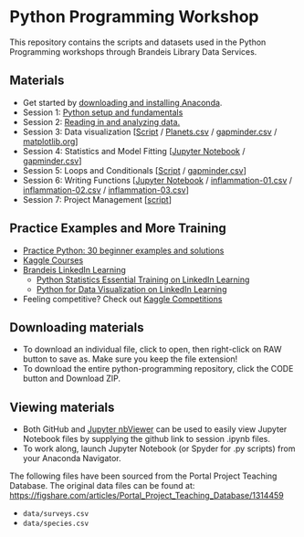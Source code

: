 # Python Programming Workshop
This repository contains the scripts and datasets used in the Python Programming workshops through Brandeis Library Data Services.

## Materials
- Get started by [downloading and installing Anaconda](https://docs.google.com/document/d/1Vh0qmWvh2mXWukiQh9d5mNgfPNvkJDLb4dNwAsGGY2A/edit?usp=sharing).
- Session 1: [Python setup and fundamentals](https://github.com/DeisData/python/blob/master/sequential/python-fundamentals.ipynb)
- Session 2: [Reading in and analyzing data.](https://github.com/DeisData/python/blob/master/archived/python-session2.py) 
- Session 3: Data visualization [[Script](https://github.com/DeisData/python/blob/master/archived/python_session3.ipynb) / [Planets.csv](https://github.com/DeisData/python/blob/master/data/Planets.csv) / [gapminder.csv](https://github.com/DeisData/python/blob/master/data/gapminder.csv) / [matplotlib.org](https://matplotlib.org/gallery.html)]
- Session 4: Statistics and Model Fitting [[Jupyter Notebook](https://github.com/DeisData/python/blob/master/archived/python-session4.ipynb) / [gapminder.csv](https://github.com/DeisData/python/blob/master/gapminder.csv)]
- Session 5: Loops and Conditionals [[Script](https://github.com/DeisData/python/blob/master/archived/python-session5.py) / [gapminder.csv](https://github.com/DeisData/python/blob/master/data/gapminder.csv)]
- Session 6: Writing Functions [[Jupyter Notebook](https://github.com/DeisData/python/blob/master/archived/python-session6.ipynb) / [inflammation-01.csv](https://github.com/DeisData/python/blob/master/data/inflammation-01.csv) / [inflammation-02.csv](https://github.com/DeisData/python/blob/master/data/inflammation-02.csv) / [inflammation-03.csv](https://github.com/DeisData/python/blob/master/data/inflammation-03.csv)]
- Session 7: Project Management [[script](https://github.com/DeisData/python/blob/master/archived/python-session7.py)] 

## Practice Examples and More Training
- [Practice Python: 30 beginner examples and solutions](http://www.practicepython.org/)
- [Kaggle Courses](https://www.kaggle.com/learn/overview)
- [Brandeis LinkedIn Learning](https://www.brandeis.edu/its/support/linkedin-learning/index.html)
  - [Python Statistics Essential Training on LinkedIn Learning](https://www.linkedin.com/learning/python-statistics-essential-training/)
  - [Python for Data Visualization on LinkedIn Learning](https://www.linkedin.com/learning/python-for-data-visualization/)
- Feeling competitive?  Check out [Kaggle Competitions](https://www.kaggle.com/competitions)

## Downloading materials
- To download an individual file, click to open, then right-click on RAW button to save as.  Make sure you keep the file extension!
- To download the entire python-programming repository, click the CODE button and Download ZIP.

## Viewing materials
- Both GitHub and [Jupyter nbViewer](https://nbviewer.jupyter.org/) can be used to easily view Jupyter Notebook files by supplying the github link to session .ipynb files. 
- To work along, launch Jupyter Notebook (or Spyder for .py scripts) from your Anaconda Navigator.  

The following files have been sourced from the Portal Project Teaching Database.
The original data files can be found at: https://figshare.com/articles/Portal_Project_Teaching_Database/1314459

- `data/surveys.csv`
- `data/species.csv`

